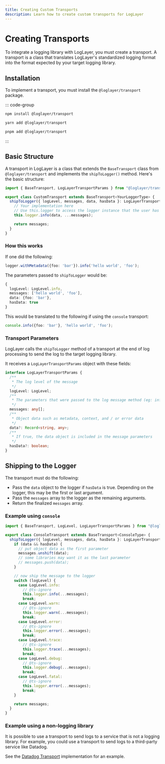```yaml
---
title: Creating Custom Transports
description: Learn how to create custom transports for LogLayer
---
```


# Creating Transports

To integrate a logging library with LogLayer, you must create a transport. A transport is a class that translates LogLayer's standardized logging format into the format expected by your target logging library.

## Installation

To implement a transport, you must install the `@loglayer/transport` package.

::: code-group
```bash [npm]
npm install @loglayer/transport
```

```bash [yarn]
yarn add @loglayer/transport
```

```bash [pnpm]
pnpm add @loglayer/transport
```
:::

## Basic Structure

A transport in LogLayer is a class that extends the `BaseTransport` class from `@loglayer/transport` and implements the `shipToLogger()` method. Here's the basic structure:

```typescript
import { BaseTransport, LogLayerTransportParams } from "@loglayer/transport";

export class CustomTransport extends BaseTransport<YourLoggerType> {
  shipToLogger({ logLevel, messages, data, hasData }: LogLayerTransportParams): any[] {
    // Your implementation here
    // Use this.logger to access the logger instance that the user has passed through
    this.logger.info(data, ...messages);

    return messages;
  }
}
```

### How this works

If one did the following:

```typescript
logger.withMetadata({foo: 'bar'}).info('hello world', 'foo');
```

The parameters passed to `shipToLogger` would be:

```typescript
{
  logLevel: LogLevel.info,
  messages: ['hello world', 'foo'],
  data: {foo: 'bar'},
  hasData: true
}
```

This would be translated to the following if using the `console` transport:

```typescript
console.info({foo: 'bar'}, 'hello world', 'foo');
```

### Transport Parameters

LogLayer calls the `shipToLogger` method of a transport at the end of log processing to send the log to the target logging library. 

It receives a `LogLayerTransportParams` object with these fields:

```typescript
interface LogLayerTransportParams {
  /**
   * The log level of the message
   */
  logLevel: LogLevel;
  /**
   * The parameters that were passed to the log message method (eg: info / warn / debug / error)
   */
  messages: any[];
  /**
   * Object data such as metadata, context, and / or error data
   */
  data?: Record<string, any>;
  /**
   * If true, the data object is included in the message parameters
   */
  hasData?: boolean;
}
```

## Shipping to the Logger

The transport must do the following:

- Pass the `data` object to the logger if `hasData` is true. Depending on the logger, this may be the first or last argument.
- Pass the `messages` array to the logger as the remaining arguments.
- Return the finalized `messages` array.

### Example using `console`

```typescript
import { BaseTransport, LogLevel, LogLayerTransportParams } from "@loglayer/transport";

export class ConsoleTransport extends BaseTransport<ConsoleType> {
  shipToLogger({ logLevel, messages, data, hasData }: LogLayerTransportParams) {
    if (data && hasData) {
      // put object data as the first parameter  
      messages.unshift(data);
      // some libraries may want it as the last parameter
      // messages.push(data);
    }

    // now ship the message to the logger
    switch (logLevel) {
      case LogLevel.info:
        // @ts-ignore
        this.logger.info(...messages);
        break;
      case LogLevel.warn:
        // @ts-ignore
        this.logger.warn(...messages);
        break;
      case LogLevel.error:
        // @ts-ignore
        this.logger.error(...messages);
        break;
      case LogLevel.trace:
        // @ts-ignore
        this.logger.trace(...messages);
        break;
      case LogLevel.debug:
        // @ts-ignore
        this.logger.debug(...messages);
        break;
      case LogLevel.fatal:
        // @ts-ignore
        this.logger.error(...messages);
        break;
    }

    return messages;
  }
}
```

### Example using a non-logging library

It is possible to use a transport to send logs to a service that is not a logging library. For example, you could use a transport to send logs to a third-party service like Datadog.

See the [Datadog Transport](https://github.com/loglayer/loglayer/blob/master/packages/transports/datadog/src/DataDogTransport.ts) implementation for an example.
